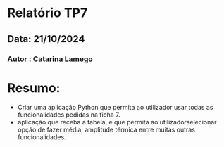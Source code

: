 # Relatório TP7
## Data: 21/10/2024
### Autor : Catarina Lamego

# Resumo: 
- Criar uma aplicação Python que permita ao utilizador usar todas as funcionalidades pedidas na ficha 7.
- aplicação que receba a tabela, e que permita ao utilizadorselecionar opção de fazer média, amplitude térmica entre muitas outras funcionalidades.